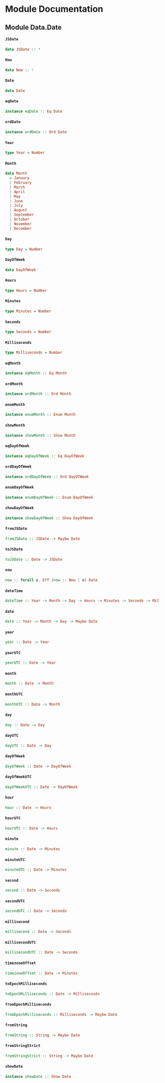 # Module Documentation

## Module Data.Date

#### `JSDate`

``` purescript
data JSDate :: *
```


#### `Now`

``` purescript
data Now :: !
```


#### `Date`

``` purescript
data Date
```


#### `eqDate`

``` purescript
instance eqDate :: Eq Date
```


#### `ordDate`

``` purescript
instance ordDate :: Ord Date
```


#### `Year`

``` purescript
type Year = Number
```


#### `Month`

``` purescript
data Month
  = January 
  | February 
  | March 
  | April 
  | May 
  | June 
  | July 
  | August 
  | September 
  | October 
  | November 
  | December 
```


#### `Day`

``` purescript
type Day = Number
```


#### `DayOfWeek`

``` purescript
data DayOfWeek
```


#### `Hours`

``` purescript
type Hours = Number
```


#### `Minutes`

``` purescript
type Minutes = Number
```


#### `Seconds`

``` purescript
type Seconds = Number
```


#### `Milliseconds`

``` purescript
type Milliseconds = Number
```


#### `eqMonth`

``` purescript
instance eqMonth :: Eq Month
```


#### `ordMonth`

``` purescript
instance ordMonth :: Ord Month
```


#### `enumMonth`

``` purescript
instance enumMonth :: Enum Month
```


#### `showMonth`

``` purescript
instance showMonth :: Show Month
```


#### `eqDayOfWeek`

``` purescript
instance eqDayOfWeek :: Eq DayOfWeek
```


#### `ordDayOfWeek`

``` purescript
instance ordDayOfWeek :: Ord DayOfWeek
```


#### `enumDayOfWeek`

``` purescript
instance enumDayOfWeek :: Enum DayOfWeek
```


#### `showDayOfWeek`

``` purescript
instance showDayOfWeek :: Show DayOfWeek
```


#### `fromJSDate`

``` purescript
fromJSDate :: JSDate -> Maybe Date
```


#### `toJSDate`

``` purescript
toJSDate :: Date -> JSDate
```


#### `now`

``` purescript
now :: forall e. Eff (now :: Now | e) Date
```


#### `dateTime`

``` purescript
dateTime :: Year -> Month -> Day -> Hours -> Minutes -> Seconds -> Milliseconds -> Maybe Date
```


#### `date`

``` purescript
date :: Year -> Month -> Day -> Maybe Date
```


#### `year`

``` purescript
year :: Date -> Year
```


#### `yearUTC`

``` purescript
yearUTC :: Date -> Year
```


#### `month`

``` purescript
month :: Date -> Month
```


#### `monthUTC`

``` purescript
monthUTC :: Date -> Month
```


#### `day`

``` purescript
day :: Date -> Day
```


#### `dayUTC`

``` purescript
dayUTC :: Date -> Day
```


#### `dayOfWeek`

``` purescript
dayOfWeek :: Date -> DayOfWeek
```


#### `dayOfWeekUTC`

``` purescript
dayOfWeekUTC :: Date -> DayOfWeek
```


#### `hour`

``` purescript
hour :: Date -> Hours
```


#### `hourUTC`

``` purescript
hourUTC :: Date -> Hours
```


#### `minute`

``` purescript
minute :: Date -> Minutes
```


#### `minuteUTC`

``` purescript
minuteUTC :: Date -> Minutes
```


#### `second`

``` purescript
second :: Date -> Seconds
```


#### `secondUTC`

``` purescript
secondUTC :: Date -> Seconds
```


#### `millisecond`

``` purescript
millisecond :: Date -> Seconds
```


#### `millisecondUTC`

``` purescript
millisecondUTC :: Date -> Seconds
```


#### `timezoneOffset`

``` purescript
timezoneOffset :: Date -> Minutes
```


#### `toEpochMilliseconds`

``` purescript
toEpochMilliseconds :: Date -> Milliseconds
```


#### `fromEpochMilliseconds`

``` purescript
fromEpochMilliseconds :: Milliseconds -> Maybe Date
```


#### `fromString`

``` purescript
fromString :: String -> Maybe Date
```


#### `fromStringStrict`

``` purescript
fromStringStrict :: String -> Maybe Date
```


#### `showDate`

``` purescript
instance showDate :: Show Date
```
